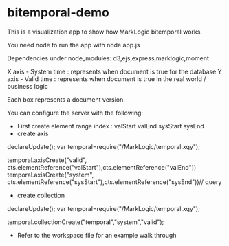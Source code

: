 # bitemporal-demo

This is a visualization app to show how MarkLogic bitemporal works.

You need node to run the app with node app.js

Dependencies under node_modules: d3,ejs,express,marklogic,moment

X axis - System time : represents when document is true for the database
Y axis - Valid time : represents when document is true in the real world / business logic

Each box represents a document version.

You can configure the server with the following:

- First create element range index : valStart valEnd sysStart sysEnd
- create axis

declareUpdate();
var temporal=require("/MarkLogic/temporal.xqy");
 
temporal.axisCreate("valid",
       cts.elementReference("valStart"),cts.elementReference("valEnd"))
temporal.axisCreate("system",
      cts.elementReference("sysStart"),cts.elementReference("sysEnd"))// query
      
- create collection

declareUpdate();
var temporal=require("/MarkLogic/temporal.xqy");
 
temporal.collectionCreate("temporal","system","valid");

- Refer to the workspace file for an example walk through
